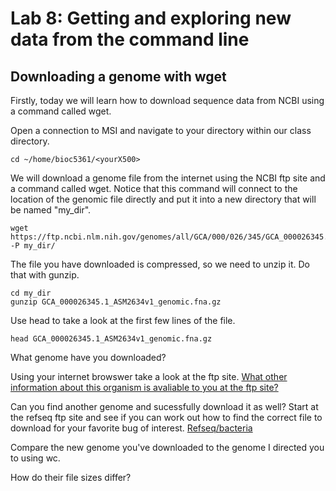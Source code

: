 # Lab 8: Getting and exploring new data from the command line

## Downloading a genome with wget

Firstly, today we will learn how to download sequence data from NCBI using a command called wget.

Open a connection to MSI and navigate to your directory within our class directory.

```
cd ~/home/bioc5361/<yourX500>
```

We will download a genome file from the internet using the NCBI ftp site and a command called wget.
Notice that this command will connect to the location of the genomic file directly and put it into a new directory that will be named "my_dir".

```
wget https://ftp.ncbi.nlm.nih.gov/genomes/all/GCA/000/026/345/GCA_000026345.1_ASM2634v1/GCA_000026345.1_ASM2634v1_genomic.fna.gz -P my_dir/
```

The file you have downloaded is compressed, so we need to unzip it. Do that with gunzip.

```
cd my_dir
gunzip GCA_000026345.1_ASM2634v1_genomic.fna.gz
```

Use head to take a look at the first few lines of the file. 

```
head GCA_000026345.1_ASM2634v1_genomic.fna.gz
```

What genome have you downloaded?

Using your internet browswer take a look at the ftp site. [What other information about this organism is avaliable to you at the ftp site?](ftp://ftp.ncbi.nlm.nih.gov/genomes/all/GCA/000/026/345/GCA_000026345.1_ASM2634v1)

Can you find another genome and sucessfully download it as well? Start at the refseq ftp site and see if you can work out how to find the correct file to download for your favorite bug of interest. [Refseq/bacteria](ftp://ftp.ncbi.nlm.nih.gov/genomes/refseq/bacteria/)

Compare the new genome you've downloaded to the genome I directed you to using wc. 

How do their file sizes differ?








